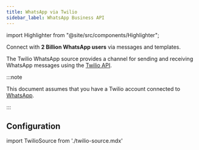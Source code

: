```yaml
---
title: WhatsApp via Twilio
sidebar_label: WhatsApp Business API
---
```


import Highlighter from "@site/src/components/Highlighter";

<Highlighter>

Connect with **2 Billion WhatsApp users** via messages and templates.

</Highlighter>

The Twilio WhatsApp source provides a channel for sending and receiving WhatsApp
messages using the [Twilio API](https://www.twilio.com/).

:::note

This document assumes that you have a Twilio account connected to
[WhatsApp](https://www.twilio.com/whatsapp).

:::

## Configuration

import TwilioSource from './twilio-source.mdx'

<TwilioSource />
